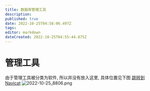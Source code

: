 ```yaml
---
title: 数据库管理工具
description: 
published: true
date: 2022-10-25T04:58:06.497Z
tags: 
editor: markdown
dateCreated: 2022-10-25T04:55:44.875Z
---
```


# 管理工具
由于管理工具被分类为软件, 所以并没有放入这里, 具体位置见下图
[跳转到 Navicat](/zh/02_按软件功能划分/02_开发人员常用软件介绍/01_编程开发/数据库管理工具/Navicat)
![2022-10-25_8806.png](/2022-10-25_8806.png)
